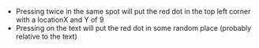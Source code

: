 - Pressing twice in the same spot will put the red dot in the top left corner with a locationX and Y of 9
- Pressing on the text will put the red dot in some random place (probably relative to the text)
